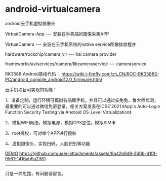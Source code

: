 # android-virtualcamera
android云手机虚拟摄像头

VirtualCamera-App --- 安装在手机端的图像采集APP

VirtualCamera --- 安装在云手机系统的native service图像接收程序

hardware/rockchip/camera_vir --- hal camera provider

frameworks/av/services/camera/libcameraservice --- cameraservice

RK3588 Android基线代码：
https://wiki.t-firefly.com/zh_CN/ROC-RK3588S-PC/android_compile_android12.0_firmware.html

云手机项目可实现的功能：

1、设备定制，运行环境可模拟各品牌手机，并且可以通过安兔兔，鲁大师检测，最重要的可以通过微信免密登录，相关方案发表在ICSE'2021 《App's Auto-Login Function Security Testing via Android OS-Level Virtualization》

2、模拟WIFI网络，模拟电源，模拟GPS定位，模拟SIM卡

3、root授权，可对单个APP进行授权

4、虚拟摄像头，实现扫码，人脸识别等功能

[DEMO](https://github.com/jianglin-code/android-virtualcamera/blob/main/demos/RK3588%E4%BA%91%E6%89%8B%E6%9C%BA%E6%BC%94%E7%A4%BA.mp4)
https://github.com/user-attachments/assets/8a42b8d9-260b-410f-9561-1416ab9a2361

---
只是一种思路，有问题请留言。

